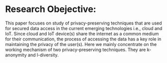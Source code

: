 # Research Obejective:
This paper focuses on study of privacy-preserving techniques that are used for secured data access in the current emerging technologies i.e., cloud and IoT. Since cloud and IoT device(s) share the internet as a common medium for their communication, the process of accessing the data has a key role in maintaining the privacy of the user(s). Here we mainly concentrate on the working mechanism of two privacy-preserving techniques. They are k-anonymity and l-diversity.
